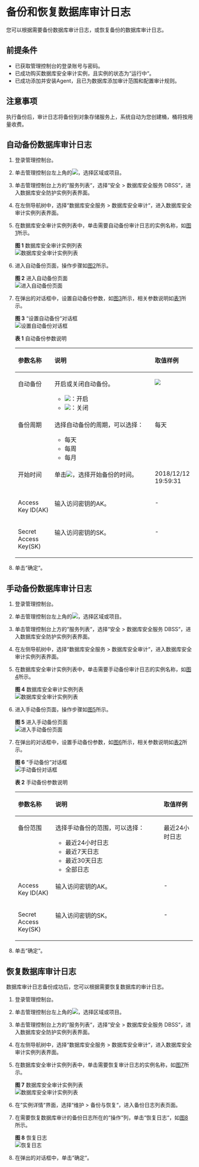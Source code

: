 # 备份和恢复数据库审计日志<a name="ZH-CN_TOPIC_0145057228"></a>

您可以根据需要备份数据库审计日志，或恢复备份的数据库审计日志。

## 前提条件<a name="section441811405410"></a>

-   已获取管理控制台的登录账号与密码。
-   已成功购买数据库安全审计实例，且实例的状态为“运行中“。
-   已成功添加并安装Agent，且已为数据库添加审计范围和配置审计规则。

## 注意事项<a name="section15605175411114"></a>

执行备份后，审计日志将备份到对象存储服务上，系统自动为您创建桶，桶将按用量收费。

## 自动备份数据库审计日志<a name="section17436135119537"></a>

1.  登录管理控制台。
2.  单击管理控制台左上角的![](figures/项目.png)，选择区域或项目。
3.  单击管理控制台上方的“服务列表“，选择“安全  \>  数据库安全服务 DBSS“，进入数据库安全防护实例列表界面。
4.  在左侧导航树中，选择“数据库安全服务  \>  数据库安全审计“，进入数据库安全审计实例列表界面。
5.  在数据库安全审计实例列表中，单击需要自动备份审计日志的实例名称，如[图1](#fig99553501795)所示。

    **图 1**  数据库安全审计实例列表<a name="fig99553501795"></a>  
    ![](figures/数据库安全审计实例列表.png "数据库安全审计实例列表")

6.  进入自动备份页面，操作步骤如[图2](#fig1872724485817)所示。

    **图 2**  进入自动备份页面<a name="fig1872724485817"></a>  
    ![](figures/进入自动备份页面.png "进入自动备份页面")

7.  在弹出的对话框中，设置自动备份参数，如[图3](#fig32511658103)所示，相关参数说明如[表1](#table29461252153613)所示。

    **图 3** “设置自动备份“对话框<a name="fig32511658103"></a>  
    ![](figures/设置自动备份对话框.png "设置自动备份对话框")

    **表 1**  自动备份参数说明

    <a name="table29461252153613"></a>
    <table><thead align="left"><tr id="row7948205203612"><th class="cellrowborder" valign="top" width="21%" id="mcps1.2.4.1.1"><p id="p095017524368"><a name="p095017524368"></a><a name="p095017524368"></a>参数名称</p>
    </th>
    <th class="cellrowborder" valign="top" width="61%" id="mcps1.2.4.1.2"><p id="p895114521361"><a name="p895114521361"></a><a name="p895114521361"></a>说明</p>
    </th>
    <th class="cellrowborder" valign="top" width="18%" id="mcps1.2.4.1.3"><p id="p199523525366"><a name="p199523525366"></a><a name="p199523525366"></a>取值样例</p>
    </th>
    </tr>
    </thead>
    <tbody><tr id="row1495265210362"><td class="cellrowborder" valign="top" width="21%" headers="mcps1.2.4.1.1 "><p id="p149534524364"><a name="p149534524364"></a><a name="p149534524364"></a>自动备份</p>
    </td>
    <td class="cellrowborder" valign="top" width="61%" headers="mcps1.2.4.1.2 "><p id="p153321841736"><a name="p153321841736"></a><a name="p153321841736"></a>开启或关闭自动备份。</p>
    <a name="ul934875119443"></a><a name="ul934875119443"></a><ul id="ul934875119443"><li><a name="zh-cn_topic_0145057227_image89621501862"></a><a name="zh-cn_topic_0145057227_image89621501862"></a><span><img id="zh-cn_topic_0145057227_image89621501862" src="figures/开启-1.png"></span>：开启</li><li><a name="zh-cn_topic_0145057227_image8964205011610"></a><a name="zh-cn_topic_0145057227_image8964205011610"></a><span><img id="zh-cn_topic_0145057227_image8964205011610" src="figures/关闭-2.png"></span>：关闭</li></ul>
    </td>
    <td class="cellrowborder" valign="top" width="18%" headers="mcps1.2.4.1.3 "><p id="p495713521365"><a name="p495713521365"></a><a name="p495713521365"></a><a name="image1967807124511"></a><a name="image1967807124511"></a><span><img id="image1967807124511" src="figures/开启-7.png"></span></p>
    </td>
    </tr>
    <tr id="row995917529362"><td class="cellrowborder" valign="top" width="21%" headers="mcps1.2.4.1.1 "><p id="p20959145216368"><a name="p20959145216368"></a><a name="p20959145216368"></a>备份周期</p>
    </td>
    <td class="cellrowborder" valign="top" width="61%" headers="mcps1.2.4.1.2 "><p id="p12960125233614"><a name="p12960125233614"></a><a name="p12960125233614"></a>选择自动备份的周期，可以选择：</p>
    <a name="ul11951164818432"></a><a name="ul11951164818432"></a><ul id="ul11951164818432"><li>每天</li><li>每周</li><li>每月</li></ul>
    </td>
    <td class="cellrowborder" valign="top" width="18%" headers="mcps1.2.4.1.3 "><p id="p149601652163619"><a name="p149601652163619"></a><a name="p149601652163619"></a>每天</p>
    </td>
    </tr>
    <tr id="row3960852133616"><td class="cellrowborder" valign="top" width="21%" headers="mcps1.2.4.1.1 "><p id="p1960185211365"><a name="p1960185211365"></a><a name="p1960185211365"></a>开始时间</p>
    </td>
    <td class="cellrowborder" valign="top" width="61%" headers="mcps1.2.4.1.2 "><p id="p7980183510454"><a name="p7980183510454"></a><a name="p7980183510454"></a>单击<a name="image147361814121515"></a><a name="image147361814121515"></a><span><img id="image147361814121515" src="figures/日历.png"></span>，选择开始备份的时间。</p>
    </td>
    <td class="cellrowborder" valign="top" width="18%" headers="mcps1.2.4.1.3 "><p id="p196165217369"><a name="p196165217369"></a><a name="p196165217369"></a>2018/12/12 19:59:31</p>
    </td>
    </tr>
    <tr id="row19470200440"><td class="cellrowborder" valign="top" width="21%" headers="mcps1.2.4.1.1 "><p id="p124702034416"><a name="p124702034416"></a><a name="p124702034416"></a>Access Key ID(AK)</p>
    </td>
    <td class="cellrowborder" valign="top" width="61%" headers="mcps1.2.4.1.2 "><p id="p64711016449"><a name="p64711016449"></a><a name="p64711016449"></a>输入访问密钥的AK。</p>
    </td>
    <td class="cellrowborder" valign="top" width="18%" headers="mcps1.2.4.1.3 "><p id="p154719013441"><a name="p154719013441"></a><a name="p154719013441"></a>-</p>
    </td>
    </tr>
    <tr id="row1743917410440"><td class="cellrowborder" valign="top" width="21%" headers="mcps1.2.4.1.1 "><p id="p10337601049"><a name="p10337601049"></a><a name="p10337601049"></a>Secret Access Key(SK)</p>
    </td>
    <td class="cellrowborder" valign="top" width="61%" headers="mcps1.2.4.1.2 "><p id="p8942134215454"><a name="p8942134215454"></a><a name="p8942134215454"></a>输入访问密钥的SK。</p>
    </td>
    <td class="cellrowborder" valign="top" width="18%" headers="mcps1.2.4.1.3 "><p id="p114391046444"><a name="p114391046444"></a><a name="p114391046444"></a>-</p>
    </td>
    </tr>
    </tbody>
    </table>

8.  单击“确定“。

## 手动备份数据库审计日志<a name="section15674104617169"></a>

1.  登录管理控制台。
2.  单击管理控制台左上角的![](figures/项目.png)，选择区域或项目。
3.  单击管理控制台上方的“服务列表“，选择“安全  \>  数据库安全服务 DBSS“，进入数据库安全防护实例列表界面。
4.  在左侧导航树中，选择“数据库安全服务  \>  数据库安全审计“，进入数据库安全审计实例列表界面。
5.  在数据库安全审计实例列表中，单击需要手动备份审计日志的实例名称，如[图4](#fig68865494161)所示。

    **图 4**  数据库安全审计实例列表<a name="fig68865494161"></a>  
    ![](figures/数据库安全审计实例列表.png "数据库安全审计实例列表")

6.  进入手动备份页面，操作步骤如[图5](#fig489284912166)所示。

    **图 5**  进入手动备份页面<a name="fig489284912166"></a>  
    ![](figures/进入手动备份页面.png "进入手动备份页面")

7.  在弹出的对话框中，设置手动备份参数，如[图6](#fig190115499169)所示，相关参数说明如[表2](#table5903149131616)所示。

    **图 6** “手动备份“对话框<a name="fig190115499169"></a>  
    ![](figures/手动备份对话框.png "手动备份对话框")

    **表 2**  手动备份参数说明

    <a name="table5903149131616"></a>
    <table><thead align="left"><tr id="row390824981611"><th class="cellrowborder" valign="top" width="21%" id="mcps1.2.4.1.1"><p id="p18908124919164"><a name="p18908124919164"></a><a name="p18908124919164"></a>参数名称</p>
    </th>
    <th class="cellrowborder" valign="top" width="61%" id="mcps1.2.4.1.2"><p id="p99101849111619"><a name="p99101849111619"></a><a name="p99101849111619"></a>说明</p>
    </th>
    <th class="cellrowborder" valign="top" width="18%" id="mcps1.2.4.1.3"><p id="p109121549111614"><a name="p109121549111614"></a><a name="p109121549111614"></a>取值样例</p>
    </th>
    </tr>
    </thead>
    <tbody><tr id="row169221949181612"><td class="cellrowborder" valign="top" width="21%" headers="mcps1.2.4.1.1 "><p id="p159242494166"><a name="p159242494166"></a><a name="p159242494166"></a>备份范围</p>
    </td>
    <td class="cellrowborder" valign="top" width="61%" headers="mcps1.2.4.1.2 "><p id="p592444921615"><a name="p592444921615"></a><a name="p592444921615"></a>选择手动备份的范围，可以选择：</p>
    <a name="ul1392544918162"></a><a name="ul1392544918162"></a><ul id="ul1392544918162"><li>最近24小时日志</li><li>最近7天日志</li><li>最近30天日志</li><li>全部日志</li></ul>
    </td>
    <td class="cellrowborder" valign="top" width="18%" headers="mcps1.2.4.1.3 "><p id="p8927749191612"><a name="p8927749191612"></a><a name="p8927749191612"></a>最近24小时日志</p>
    </td>
    </tr>
    <tr id="row7932149151616"><td class="cellrowborder" valign="top" width="21%" headers="mcps1.2.4.1.1 "><p id="p29331849151613"><a name="p29331849151613"></a><a name="p29331849151613"></a>Access Key ID(AK)</p>
    </td>
    <td class="cellrowborder" valign="top" width="61%" headers="mcps1.2.4.1.2 "><p id="p1493516499168"><a name="p1493516499168"></a><a name="p1493516499168"></a>输入访问密钥的AK。</p>
    </td>
    <td class="cellrowborder" valign="top" width="18%" headers="mcps1.2.4.1.3 "><p id="p993614494167"><a name="p993614494167"></a><a name="p993614494167"></a>-</p>
    </td>
    </tr>
    <tr id="row209364492167"><td class="cellrowborder" valign="top" width="21%" headers="mcps1.2.4.1.1 "><p id="p1493644916167"><a name="p1493644916167"></a><a name="p1493644916167"></a>Secret Access Key(SK)</p>
    </td>
    <td class="cellrowborder" valign="top" width="61%" headers="mcps1.2.4.1.2 "><p id="p19371449111619"><a name="p19371449111619"></a><a name="p19371449111619"></a>输入访问密钥的SK。</p>
    </td>
    <td class="cellrowborder" valign="top" width="18%" headers="mcps1.2.4.1.3 "><p id="p69391749141616"><a name="p69391749141616"></a><a name="p69391749141616"></a>-</p>
    </td>
    </tr>
    </tbody>
    </table>

8.  单击“确定“。

## 恢复数据库审计日志<a name="section66781014125310"></a>

数据库审计日志备份成功后，您可以根据需要恢复数据库的审计日志。

1.  登录管理控制台。
2.  单击管理控制台左上角的![](figures/项目.png)，选择区域或项目。
3.  单击管理控制台上方的“服务列表“，选择“安全  \>  数据库安全服务 DBSS“，进入数据库安全防护实例列表界面。
4.  在左侧导航树中，选择“数据库安全服务  \>  数据库安全审计“，进入数据库安全审计实例列表界面。
5.  在数据库安全审计实例列表中，单击需要恢复审计日志的实例名称，如[图7](#fig3860153411611)所示。

    **图 7**  数据库安全审计实例列表<a name="fig3860153411611"></a>  
    ![](figures/数据库安全审计实例列表.png "数据库安全审计实例列表")

6.  在“实例详情“界面，选择“维护  \>  备份与恢复“，进入备份日志列表页面。
7.  在需要恢复数据库审计的备份日志所在的“操作“列，单击“恢复日志“，如[图8](#fig249072014143)所示。

    **图 8**  恢复日志<a name="fig249072014143"></a>  
    ![](figures/恢复日志.png "恢复日志")

8.  在弹出的对话框中，单击“确定“。

